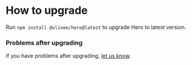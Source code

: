 # How to upgrade

Run `npm install @ulixee/hero@latest` to upgrade Hero to latest version.

### Problems after upgrading
If you have problems after upgrading, [let us know](https://github.com/ulixee/hero/issues).
